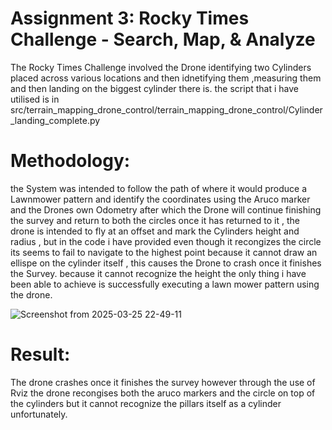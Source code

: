 # Assignment 3: Rocky Times Challenge - Search, Map, & Analyze

The Rocky Times Challenge involved the Drone identifying two Cylinders placed across various locations and then idnetifying them ,measuring them and then landing on the biggest cylinder there is. 
the script that i have utilised is in src/terrain_mapping_drone_control/terrain_mapping_drone_control/Cylinder_landing_complete.py

# Methodology:

the System was intended to follow the path of where it would produce a Lawnmower pattern and identify the coordinates using the Aruco marker and the Drones own Odometry after which the Drone will continue finishing the survey and return to both the circles once it has returned to it , the drone is intended to fly at an offset and mark the Cylinders height and radius , but in the code i have provided even though it recongizes the circle its seems to fail to navigate to the highest point because it cannot draw an ellispe on the cylinder itself , this causes the Drone to crash once it finishes the Survey. because it cannot recognize the height the only thing i have been able to achieve is successfully executing a lawn mower pattern using the drone.


![Screenshot from 2025-03-25 22-49-11](https://github.com/user-attachments/assets/d34ea5f7-9ab8-4434-be12-99acc9b2ff60)


# Result:

The drone crashes once it finishes the survey however through the use of Rviz the drone recongises both the aruco markers and the circle on top of the cylinders but it cannot recognize the pillars itself as a cylinder unfortunately.
